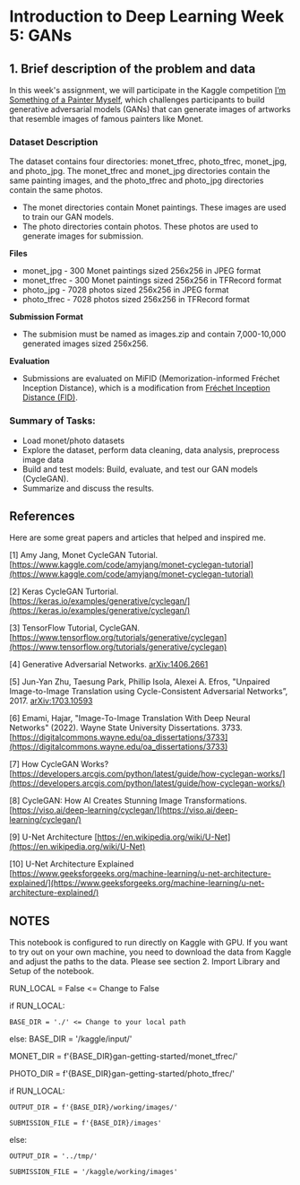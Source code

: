 # Introduction to Deep Learning Week 5: GANs

## 1. Brief description of the problem and data

In this week's assignment, we will participate in the Kaggle competition [I’m Something of a Painter Myself](https://www.kaggle.com/competitions/gan-getting-started), which challenges participants to build generative adversarial models (GANs) that can generate images of artworks that resemble images of famous painters like Monet.

### Dataset Description
The dataset contains four directories: monet_tfrec, photo_tfrec, monet_jpg, and photo_jpg. The monet_tfrec and monet_jpg directories contain the same painting images, and the photo_tfrec and photo_jpg directories contain the same photos.

- The monet directories contain Monet paintings. These images are used to train our GAN models.
- The photo directories contain photos. These photos are used to generate images for submission.

**Files**
- monet_jpg - 300 Monet paintings sized 256x256 in JPEG format
- monet_tfrec - 300 Monet paintings sized 256x256 in TFRecord format
- photo_jpg - 7028 photos sized 256x256 in JPEG format
- photo_tfrec - 7028 photos sized 256x256 in TFRecord format

**Submission Format**
- The submision must be named as images.zip and contain 7,000-10,000 generated images sized 256x256.

**Evaluation**
- Submissions are evaluated on MiFID (Memorization-informed Fréchet Inception Distance), which is a modification from [Fréchet Inception Distance (FID)](https://arxiv.org/abs/1706.08500).

### Summary of Tasks:
- Load monet/photo datasets
- Explore the dataset, perform data cleaning, data analysis, preprocess image data
- Build and test models: Build, evaluate, and test our GAN models (CycleGAN). 
- Summarize and discuss the results.

## References

Here are some great papers and articles that helped and inspired me.

[1] Amy Jang, Monet CycleGAN Tutorial. [https://www.kaggle.com/code/amyjang/monet-cyclegan-tutorial](https://www.kaggle.com/code/amyjang/monet-cyclegan-tutorial)

[2] Keras CycleGAN Turtorial. [https://keras.io/examples/generative/cyclegan/](https://keras.io/examples/generative/cyclegan/)

[3] TensorFlow Tutorial, CycleGAN. [https://www.tensorflow.org/tutorials/generative/cyclegan](https://www.tensorflow.org/tutorials/generative/cyclegan)

[4] Generative Adversarial Networks. [arXiv:1406.2661](https://arxiv.org/abs/1406.2661)

[5] Jun-Yan Zhu, Taesung Park, Phillip Isola, Alexei A. Efros, "Unpaired Image-to-Image Translation using Cycle-Consistent Adversarial Networks”, 2017. [arXiv:1703.10593](https://arxiv.org/abs/1703.10593)

[6] Emami, Hajar, "Image-To-Image Translation With Deep Neural Networks" (2022). Wayne State University Dissertations. 3733.
[https://digitalcommons.wayne.edu/oa_dissertations/3733](https://digitalcommons.wayne.edu/oa_dissertations/3733)

[7] How CycleGAN Works? [https://developers.arcgis.com/python/latest/guide/how-cyclegan-works/](https://developers.arcgis.com/python/latest/guide/how-cyclegan-works/)

[8] CycleGAN: How AI Creates Stunning Image Transformations. [https://viso.ai/deep-learning/cyclegan/](https://viso.ai/deep-learning/cyclegan/)

[9] U-Net Architecture [https://en.wikipedia.org/wiki/U-Net](https://en.wikipedia.org/wiki/U-Net)

[10] U-Net Architecture Explained [https://www.geeksforgeeks.org/machine-learning/u-net-architecture-explained/](https://www.geeksforgeeks.org/machine-learning/u-net-architecture-explained/)

## NOTES

This notebook is configured to run directly on Kaggle with GPU. If you want to try out on your own machine, you need to download the data from Kaggle and adjust the paths to the data. Please see section 2. Import Library and Setup of the notebook.

RUN_LOCAL = False <= Change to False

if RUN_LOCAL:

    BASE_DIR = './' <= Change to your local path

else:
    BASE_DIR = '/kaggle/input/'

MONET_DIR = f'{BASE_DIR}gan-getting-started/monet_tfrec/'

PHOTO_DIR = f'{BASE_DIR}gan-getting-started/photo_tfrec/'

if RUN_LOCAL:

    OUTPUT_DIR = f'{BASE_DIR}/working/images/'

    SUBMISSION_FILE = f'{BASE_DIR}/images'

else:

    OUTPUT_DIR = '../tmp/'

    SUBMISSION_FILE = '/kaggle/working/images'

